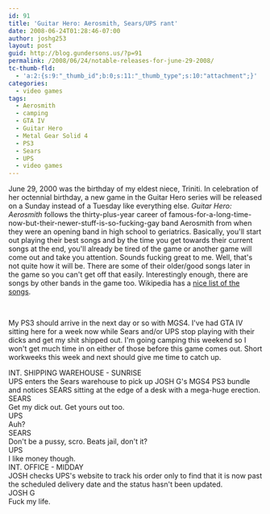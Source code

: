 ```yaml
---
id: 91
title: 'Guitar Hero: Aerosmith, Sears/UPS rant'
date: 2008-06-24T01:28:46-07:00
author: joshg253
layout: post
guid: http://blog.gundersons.us/?p=91
permalink: /2008/06/24/notable-releases-for-june-29-2008/
tc-thumb-fld:
  - 'a:2:{s:9:"_thumb_id";b:0;s:11:"_thumb_type";s:10:"attachment";}'
categories:
  - video games
tags:
  - Aerosmith
  - camping
  - GTA IV
  - Guitar Hero
  - Metal Gear Solid 4
  - PS3
  - Sears
  - UPS
  - video games
---
```

June 29, 2000 was the birthday of my eldest niece, Triniti. In celebration of her octennial birthday, a new game in the Guitar Hero series will be released on a Sunday instead of a Tuesday like everything else. <em>Guitar Hero: Aerosmith</em> follows the thirty-plus-year career of famous-for-a-long-time-now-but-their-newer-stuff-is-so-fucking-gay band Aerosmith from when they were an opening band in high school to geriatrics. Basically, you'll start out playing their best songs and by the time you get towards their current songs at the end, you'll already be tired of the game or another game will come out and take you attention. Sounds fucking great to me. Well, that's not quite how it will be. There are some of their older/good songs later in the game so you can't get off that easily. Interestingly enough, there are songs by other bands in the game too. Wikipedia has a <a href="http://en.wikipedia.org/wiki/Guitar_Hero:_Aerosmith#Soundtrack">nice list of the songs</a>.

&nbsp;

My PS3 should arrive in the next day or so with MGS4. I've had GTA IV sitting here for a week now while Sears and/or UPS stop playing with their dicks and get my shit shipped out. I'm going camping this weekend so I won't get much time in on either of those before this game comes out. Short workweeks this week and next should give me time to catch up.

<div class="screenbox">
<div class="sceneheader">INT. SHIPPING WAREHOUSE - SUNRISE</div>
<div class="action">UPS enters the Sears warehouse to pick up JOSH G's MGS4 PS3 bundle and notices SEARS sitting at the edge of a desk with a mega-huge erection.</div>
<div class="character">SEARS</div>
<div class="dialogue">Get my dick out. Get yours out too.</div>
<div class="character">UPS</div>
<div class="dialogue">Auh?</div>
<div class="character">SEARS</div>
<div class="dialogue">Don't be a pussy, scro. Beats jail, don't it?</div>
<div class="character">UPS</div>
<div class="dialogue">I like money though.</div>
<div class="sceneheader">INT. OFFICE - MIDDAY</div>
<div class="action">JOSH checks UPS's website to track his order only to find that it is now past the scheduled delivery date and the status hasn't been updated.</div>
<div class="character">JOSH G</div>
<div class="dialogue">Fuck my life.</div>
</div>